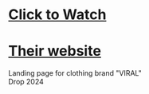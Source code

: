 # <a href="https://afoninis.github.io/viral-website/">Click to Watch</a><br />

# <a href="https://viralisdignity.store/">Their website</a><br />

Landing page for clothing brand "VIRAL"<br>
Drop 2024
